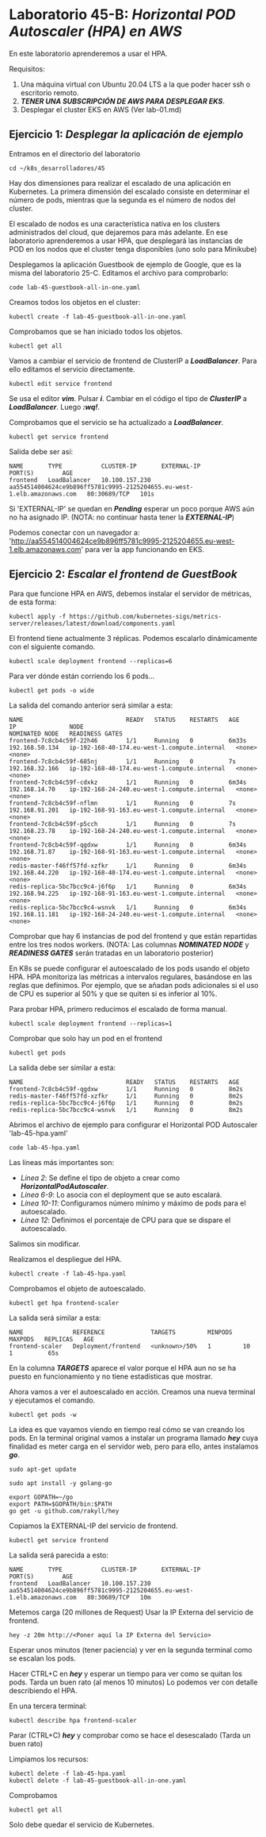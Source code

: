 # Laboratorio 45-B: ***Horizontal POD Autoscaler (HPA) en AWS***
 
En este laboratorio aprenderemos a usar el HPA.

Requisitos:

1. Una máquina virtual con Ubuntu 20.04 LTS a la que poder hacer ssh o escritorio remoto.
2. ***TENER UNA SUBSCRIPCIÓN DE AWS PARA DESPLEGAR EKS***.
3. Desplegar el cluster EKS en AWS (Ver lab-01.md)


## Ejercicio 1: ***Desplegar la aplicación de ejemplo***

Entramos en el directorio del laboratorio
```
cd ~/k8s_desarrolladores/45
```

Hay dos dimensiones para realizar el escalado de una aplicación en Kubernetes. La primera dimensión del escalado consiste en determinar el número de pods, mientras que la segunda es el número de nodos del cluster.

El escalado de nodos es una característica nativa en los clusters administrados del cloud, que dejaremos para más adelante. En ese laboratorio aprenderemos a usar HPA, que desplegará las instancias de POD en los nodos que el cluster tenga disponibles (uno solo para Minikube)

Desplegamos la aplicación Guestbook de ejemplo de Google, que es la misma del laboratorio 25-C. Editamos el archivo para comprobarlo:
```
code lab-45-guestbook-all-in-one.yaml
```

Creamos todos los objetos en el cluster:
```
kubectl create -f lab-45-guestbook-all-in-one.yaml
```

Comprobamos que se han iniciado todos los objetos.
```
kubectl get all
```

Vamos a cambiar el servicio de frontend de ClusterIP a ***LoadBalancer***. Para ello editamos el servicio directamente.
```
kubectl edit service frontend
```

Se usa el editor ***vim***. Pulsar ***i***. Cambiar en el código el tipo de ***ClusterIP*** a ***LoadBalancer***. Luego ***:wq!***.

Comprobamos que el servicio se ha actualizado a ***LoadBalancer***.
```
kubectl get service frontend
```

Salida debe ser así:
```
NAME       TYPE           CLUSTER-IP       EXTERNAL-IP                                                               PORT(S)        AGE
frontend   LoadBalancer   10.100.157.230   aa554514004624ce9b896ff5781c9995-2125204655.eu-west-1.elb.amazonaws.com   80:30689/TCP   101s
```

Si 'EXTERNAL-IP' se quedan en ***Pending*** esperar un poco porque AWS aún no ha asignado IP. (NOTA: no continuar hasta tener la ***EXTERNAL-IP***)

Podemos conectar con un navegador a: 'http://aa554514004624ce9b896ff5781c9995-2125204655.eu-west-1.elb.amazonaws.com' para ver la app funcionando en EKS.


## Ejercicio 2: ***Escalar el frontend de GuestBook***

Para que funcione HPA en AWS, debemos instalar el servidor de métricas, de esta forma:
```
kubectl apply -f https://github.com/kubernetes-sigs/metrics-server/releases/latest/download/components.yaml
```

El frontend tiene actualmente 3 réplicas. Podemos escalarlo dinámicamente con el siguiente comando.
```
kubectl scale deployment frontend --replicas=6
```

Para ver dónde están corriendo los 6 pods...
```
kubectl get pods -o wide
```

La salida del comando anterior será similar a esta:
```
NAME                             READY   STATUS    RESTARTS   AGE     IP               NODE                                           NOMINATED NODE   READINESS GATES
frontend-7c8cb4c59f-22h46        1/1     Running   0          6m33s   192.168.50.134   ip-192-168-40-174.eu-west-1.compute.internal   <none>           <none>
frontend-7c8cb4c59f-685nj        1/1     Running   0          7s      192.168.32.166   ip-192-168-40-174.eu-west-1.compute.internal   <none>           <none>
frontend-7c8cb4c59f-cdxkz        1/1     Running   0          6m34s   192.168.14.70    ip-192-168-24-240.eu-west-1.compute.internal   <none>           <none>
frontend-7c8cb4c59f-nflmn        1/1     Running   0          7s      192.168.91.201   ip-192-168-91-163.eu-west-1.compute.internal   <none>           <none>
frontend-7c8cb4c59f-p5cch        1/1     Running   0          7s      192.168.23.78    ip-192-168-24-240.eu-west-1.compute.internal   <none>           <none>
frontend-7c8cb4c59f-qgdxw        1/1     Running   0          6m34s   192.168.71.87    ip-192-168-91-163.eu-west-1.compute.internal   <none>           <none>
redis-master-f46ff57fd-xzfkr     1/1     Running   0          6m34s   192.168.44.220   ip-192-168-40-174.eu-west-1.compute.internal   <none>           <none>
redis-replica-5bc7bcc9c4-j6f6p   1/1     Running   0          6m34s   192.168.94.225   ip-192-168-91-163.eu-west-1.compute.internal   <none>           <none>
redis-replica-5bc7bcc9c4-wsnvk   1/1     Running   0          6m34s   192.168.11.181   ip-192-168-24-240.eu-west-1.compute.internal   <none>           <none>
```

Comprobar que hay 6 instancias de pod del frontend y que están repartidas entre los tres nodos workers. (NOTA: Las columnas ***NOMINATED NODE*** y ***READINESS GATES*** serán tratadas en un laboratorio posterior)

En K8s se puede configurar el autoescalado de los pods usando el objeto HPA. HPA monitoriza las métricas a intervalos regulares, basándose en las reglas que definimos. Por ejemplo, que se añadan pods adicionales si el uso de CPU es superior al 50% y que se quiten si es inferior al 10%.

Para probar HPA, primero reducimos el escalado de forma manual.
```
kubectl scale deployment frontend --replicas=1
```

Comprobar que solo hay un pod en el frontend
```
kubectl get pods
```

La salida debe ser similar a esta:
```
NAME                             READY   STATUS    RESTARTS   AGE
frontend-7c8cb4c59f-qgdxw        1/1     Running   0          8m2s
redis-master-f46ff57fd-xzfkr     1/1     Running   0          8m2s
redis-replica-5bc7bcc9c4-j6f6p   1/1     Running   0          8m2s
redis-replica-5bc7bcc9c4-wsnvk   1/1     Running   0          8m2s
```

Abrimos el archivo de ejemplo para configurar el Horizontal POD Autoscaler 'lab-45-hpa.yaml'
```
code lab-45-hpa.yaml
```

Las líneas más importantes son:

* *Línea 2*: Se define el tipo de objeto a crear como ***HorizontalPodAutoscaler***.
* *Línea 6-9*: Lo asocia con el deployment que se auto escalará.
* *Línea 10-11*: Configuramos número mínimo y máximo de pods para el autoescalado.
* *Línea 12*: Definimos el porcentaje de CPU para que se dispare el autoescalado.

Salimos sin modificar.


Realizamos el despliegue del HPA.
```
kubectl create -f lab-45-hpa.yaml
```

Comprobamos el objeto de autoescalado.
```
kubectl get hpa frontend-scaler
```

La salida será similar a esta:
```
NAME              REFERENCE             TARGETS         MINPODS   MAXPODS   REPLICAS   AGE
frontend-scaler   Deployment/frontend   <unknown>/50%   1         10        1          65s
```

En la columna ***TARGETS*** aparece el valor ***<unknown>*** porque el HPA aun no se ha puesto en funcionamiento y no tiene estadísticas que mostrar.

Ahora vamos a ver el autoescalado en acción. Creamos una nueva terminal y ejecutamos el comando.
```
kubectl get pods -w
```

La idea es que vayamos viendo en tiempo real cómo se van creando los pods. En la terminal original vamos a instalar un programa llamado ***hey*** cuya finalidad es meter carga en el servidor web, pero para ello, antes instalamos ***go***.
```
sudo apt-get update
```
```
sudo apt install -y golang-go
```
```
export GOPATH=~/go
export PATH=$GOPATH/bin:$PATH
go get -u github.com/rakyll/hey
```

Copiamos la EXTERNAL-IP del servicio de frontend.
```
kubectl get service frontend
```

La salida será parecida a esto:
```
NAME       TYPE           CLUSTER-IP       EXTERNAL-IP                                                               PORT(S)        AGE
frontend   LoadBalancer   10.100.157.230   aa554514004624ce9b896ff5781c9995-2125204655.eu-west-1.elb.amazonaws.com   80:30689/TCP   10m
```

Metemos carga (20 millones de Request) Usar la IP Externa del servicio de frontend.
```
hey -z 20m http://<Poner aquí la IP Externa del Servicio>
```

Esperar unos minutos (tener paciencia) y ver en la segunda terminal como se escalan los pods. 

Hacer CTRL+C en ***hey*** y esperar un tiempo para ver como se quitan los pods. Tarda un buen rato (al menos 10 minutos) Lo podemos ver con detalle describiendo el HPA.

En una tercera terminal:
```
kubectl describe hpa frontend-scaler
```

Parar (CTRL+C) ***hey*** y comprobar como se hace el desescalado (Tarda un buen rato)

Limpiamos los recursos:
```
kubectl delete -f lab-45-hpa.yaml
kubectl delete -f lab-45-guestbook-all-in-one.yaml
```

Comprobamos
```
kubectl get all
```

Solo debe quedar el servicio de Kubernetes.

